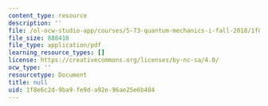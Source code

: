 ```yaml
---
content_type: resource
description: ''
file: /ol-ocw-studio-app/courses/5-73-quantum-mechanics-i-fall-2018/1f8e6c2d9ba9fe9da92e96ae25e6b484_MIT5_73F18_Lec5.pdf
file_size: 888410
file_type: application/pdf
learning_resource_types: []
license: https://creativecommons.org/licenses/by-nc-sa/4.0/
ocw_type: ''
resourcetype: Document
title: null
uid: 1f8e6c2d-9ba9-fe9d-a92e-96ae25e6b484
---
```

